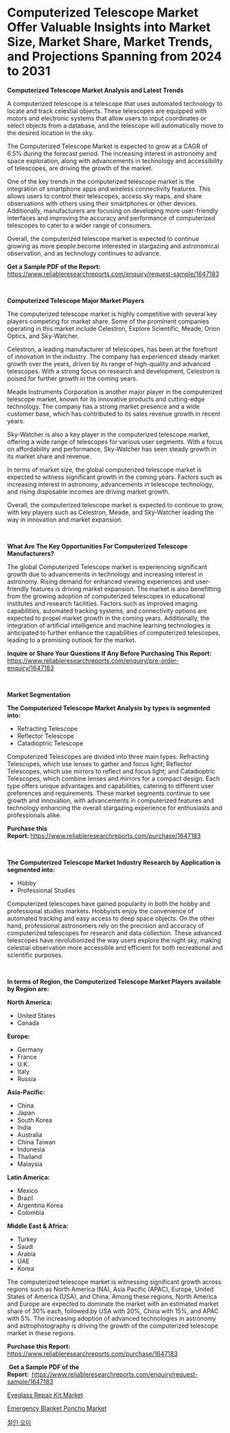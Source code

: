 <p><h1>Computerized Telescope Market Offer Valuable Insights into Market Size, Market Share, Market Trends, and Projections Spanning from 2024 to 2031</h1></p><p><strong>Computerized Telescope Market Analysis and Latest Trends</strong></p>
<p><p>A computerized telescope is a telescope that uses automated technology to locate and track celestial objects. These telescopes are equipped with motors and electronic systems that allow users to input coordinates or select objects from a database, and the telescope will automatically move to the desired location in the sky.</p><p>The Computerized Telescope Market is expected to grow at a CAGR of 6.5% during the forecast period. The increasing interest in astronomy and space exploration, along with advancements in technology and accessibility of telescopes, are driving the growth of the market. </p><p>One of the key trends in the computerized telescope market is the integration of smartphone apps and wireless connectivity features. This allows users to control their telescopes, access sky maps, and share observations with others using their smartphones or other devices. Additionally, manufacturers are focusing on developing more user-friendly interfaces and improving the accuracy and performance of computerized telescopes to cater to a wider range of consumers. </p><p>Overall, the computerized telescope market is expected to continue growing as more people become interested in stargazing and astronomical observation, and as technology continues to advance.</p></p>
<p><strong>Get a Sample PDF of the Report:&nbsp;</strong> <a href="https://www.reliableresearchreports.com/enquiry/request-sample/1647183">https://www.reliableresearchreports.com/enquiry/request-sample/1647183</a></p>
<p>&nbsp;</p>
<p><strong>Computerized Telescope Major Market Players</strong></p>
<p><p>The computerized telescope market is highly competitive with several key players competing for market share. Some of the prominent companies operating in this market include Celestron, Explore Scientific, Meade, Orion Optics, and Sky-Watcher.</p><p>Celestron, a leading manufacturer of telescopes, has been at the forefront of innovation in the industry. The company has experienced steady market growth over the years, driven by its range of high-quality and advanced telescopes. With a strong focus on research and development, Celestron is poised for further growth in the coming years.</p><p>Meade Instruments Corporation is another major player in the computerized telescope market, known for its innovative products and cutting-edge technology. The company has a strong market presence and a wide customer base, which has contributed to its sales revenue growth in recent years.</p><p>Sky-Watcher is also a key player in the computerized telescope market, offering a wide range of telescopes for various user segments. With a focus on affordability and performance, Sky-Watcher has seen steady growth in its market share and revenue.</p><p>In terms of market size, the global computerized telescope market is expected to witness significant growth in the coming years. Factors such as increasing interest in astronomy, advancements in telescope technology, and rising disposable incomes are driving market growth.</p><p>Overall, the computerized telescope market is expected to continue to grow, with key players such as Celestron, Meade, and Sky-Watcher leading the way in innovation and market expansion.</p></p>
<p>&nbsp;</p>
<p><strong>What Are The Key Opportunities For Computerized Telescope Manufacturers?</strong></p>
<p><p>The global Computerized Telescope market is experiencing significant growth due to advancements in technology and increasing interest in astronomy. Rising demand for enhanced viewing experiences and user-friendly features is driving market expansion. The market is also benefitting from the growing adoption of computerized telescopes in educational institutes and research facilities. Factors such as improved imaging capabilities, automated tracking systems, and connectivity options are expected to propel market growth in the coming years. Additionally, the integration of artificial intelligence and machine learning technologies is anticipated to further enhance the capabilities of computerized telescopes, leading to a promising outlook for the market.</p></p>
<p><strong>Inquire or Share Your Questions If Any Before Purchasing This Report:</strong> <a href="https://www.reliableresearchreports.com/enquiry/pre-order-enquiry/1647183">https://www.reliableresearchreports.com/enquiry/pre-order-enquiry/1647183</a></p>
<p>&nbsp;</p>
<p><strong>Market Segmentation</strong></p>
<p><strong>The Computerized Telescope Market Analysis by types is segmented into:</strong></p>
<p><ul><li>Refracting Telescope</li><li>Reflector Telescope</li><li>Catadioptric Telescope</li></ul></p>
<p><p>Computerized Telescopes are divided into three main types: Refracting Telescopes, which use lenses to gather and focus light; Reflector Telescopes, which use mirrors to reflect and focus light; and Catadioptric Telescopes, which combine lenses and mirrors for a compact design. Each type offers unique advantages and capabilities, catering to different user preferences and requirements. These market segments continue to see growth and innovation, with advancements in computerized features and technology enhancing the overall stargazing experience for enthusiasts and professionals alike.</p></p>
<p><strong>Purchase this Report:&nbsp;</strong><a href="https://www.reliableresearchreports.com/purchase/1647183">https://www.reliableresearchreports.com/purchase/1647183</a></p>
<p>&nbsp;</p>
<p><strong>The Computerized Telescope Market Industry Research by Application is segmented into:</strong></p>
<p><ul><li>Hobby</li><li>Professional Studies</li></ul></p>
<p><p>Computerized telescopes have gained popularity in both the hobby and professional studies markets. Hobbyists enjoy the convenience of automated tracking and easy access to deep space objects. On the other hand, professional astronomers rely on the precision and accuracy of computerized telescopes for research and data collection. These advanced telescopes have revolutionized the way users explore the night sky, making celestial observation more accessible and efficient for both recreational and scientific purposes.</p></p>
<p>&nbsp;</p>
<p><strong>In terms of Region, the Computerized Telescope Market Players available by Region are:</strong></p>
<p>
    <p> <strong> North America: </strong>
        <ul>
            <li>United States</li>
            <li>Canada</li>
        </ul>
        </p> 
    <p> <strong> Europe: </strong>
        <ul>
            <li>Germany</li>
            <li>France</li>
            <li>U.K.</li>
            <li>Italy</li>
            <li>Russia</li>
        </ul>
        </p> 
    <p> <strong> Asia-Pacific: </strong>
        <ul>
            <li>China</li>
            <li>Japan</li>
            <li>South Korea</li>
            <li>India</li>
            <li>Australia</li>
            <li>China Taiwan</li>
            <li>Indonesia</li>
            <li>Thailand</li>
            <li>Malaysia</li>
        </ul>
        </p> 
    <p> <strong> Latin America: </strong>
        <ul>
            <li>Mexico</li>
            <li>Brazil</li>
            <li>Argentina Korea</li>
            <li>Colombia</li>
        </ul>
        </p> 
    <p> <strong> Middle East & Africa: </strong>
        <ul>
            <li>Turkey</li>
            <li>Saudi</li>
            <li>Arabia</li>
            <li>UAE</li>
            <li>Korea</li>
        </ul>
    </p>
    </p>
<p><p>The computerized telescope market is witnessing significant growth across regions such as North America (NA), Asia Pacific (APAC), Europe, United States of America (USA), and China. Among these regions, North America and Europe are expected to dominate the market with an estimated market share of 30% each, followed by USA with 20%, China with 15%, and APAC with 5%. The increasing adoption of advanced technologies in astronomy and astrophotography is driving the growth of the computerized telescope market in these regions.</p></p>
<p><strong>Purchase this Report: </strong><a href="https://www.reliableresearchreports.com/purchase/1647183">https://www.reliableresearchreports.com/purchase/1647183</a></p>
<p>&nbsp;<strong>Get a Sample PDF of the Report:&nbsp;&nbsp;</strong><a href="https://www.reliableresearchreports.com/enquiry/request-sample/1647183">https://www.reliableresearchreports.com/enquiry/request-sample/1647183</a></p>
<p><strong></strong></p>
<p><p><a href="https://github.com/beatblasta/Market-Research-Report-List-2/blob/main/eyeglass-repair-kit-market.md">Eyeglass Repair Kit Market</a></p><p><a href="https://github.com/shotows/Market-Research-Report-List-1/blob/main/emergency-blanket-poncho-market.md">Emergency Blanket Poncho Market</a></p><p><a href="https://medium.com/@fredajerde/%ED%94%BC%ED%81%B4-%EC%98%A4%EC%9D%B4-%EC%8B%9C%EC%9E%A5-%EB%B6%84%EC%84%9D-%EC%97%B0%ED%8F%89%EA%B7%A0-%EC%84%B1%EC%9E%A5%EB%A5%A0-%EC%8B%9C%EC%9E%A5-%EC%84%B8%EB%B6%84%ED%99%94-%EB%B0%8F-%EA%B8%80%EB%A1%9C%EB%B2%8C-%EC%82%B0%EC%97%85-%EA%B0%9C%EC%9A%94-fadd782c06c4">절인 오이</a></p></p>